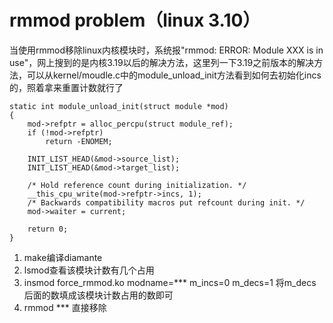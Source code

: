# rmmod problem（linux 3.10）

当使用rmmod移除linux内核模块时，系统报"rmmod: ERROR: Module XXX is in use"，网上搜到的是内核3.19以后的解决方法，这里列一下3.19之前版本的解决方法，可以从kernel/moudle.c中的module_unload_init方法看到如何去初始化incs的，照着拿来重置计数就行了

```
static int module_unload_init(struct module *mod)
{
	mod->refptr = alloc_percpu(struct module_ref);
	if (!mod->refptr)
		return -ENOMEM;

	INIT_LIST_HEAD(&mod->source_list);
	INIT_LIST_HEAD(&mod->target_list);

	/* Hold reference count during initialization. */
	__this_cpu_write(mod->refptr->incs, 1);
	/* Backwards compatibility macros put refcount during init. */
	mod->waiter = current;

	return 0;
}
```

1. make编译diamante
2. lsmod查看该模块计数有几个占用
3.  insmod force_rmmod.ko modname=*** m_incs=0 m_decs=1 将m_decs后面的数填成该模块计数占用的数即可
4. rmmod *** 直接移除
